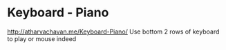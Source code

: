 # Keyboard - Piano
http://atharvachavan.me/Keyboard-Piano/
Use bottom 2 rows of keyboard to play or mouse indeed
